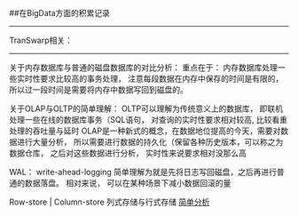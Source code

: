 ##在BigData方面的积累记录

---
TranSwarp相关：



---
关于内存数据库与普通的磁盘数据库的对比分析：
重点在于： 内存数据库处理一些实时性要求比较高的事务处理， 注意每段数据在内存中保存的时间是有限的， 所以过一段时间是需要将内存中数据写回到磁盘的。

关于OLAP与OLTP的简单理解：
OLTP可以理解为传统意义上的数据库， 即联机处理一些在线的数据库事务（SQL语句， 对查询的实时性要求相对较高, 比较看重处理的吞吐量与延时
OLAP是一种新式的概念，在数据地位提高的今天，需要对数据进行大量分析， 所以需要进行数据的持久化（保留各种历史版本，可以称之为数据仓库， 之后对这些数据进行分析，
实时性来说要求相对没那么高

WAL：
write-ahead-logging
简单理解为就是先将日志写回磁盘，之后再进行普通的数据落盘。 相对来说， 可以在某种场景下减小数据回滚的量


Row-store | Column-store
列式存储与行式存储
[简单分析](http://www.infoq.com/cn/articles/bigdata-store-choose)

